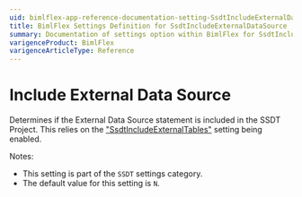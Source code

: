 ```yaml
---
uid: bimlflex-app-reference-documentation-setting-SsdtIncludeExternalDataSource
title: BimlFlex Settings Definition for SsdtIncludeExternalDataSource
summary: Documentation of settings option within BimlFlex for SsdtIncludeExternalDataSource
varigenceProduct: BimlFlex
varigenceArticleType: Reference
---
```


# Include External Data Source

Determines if the External Data Source statement is included in the SSDT Project. This relies on the ["SsdtIncludeExternalTables"](xref:bimlflex-app-reference-documentation-setting-SsdtIncludeCredential) setting being enabled.

Notes:

* This setting is part of the `SSDT` settings category.
* The default value for this setting is `N`.
